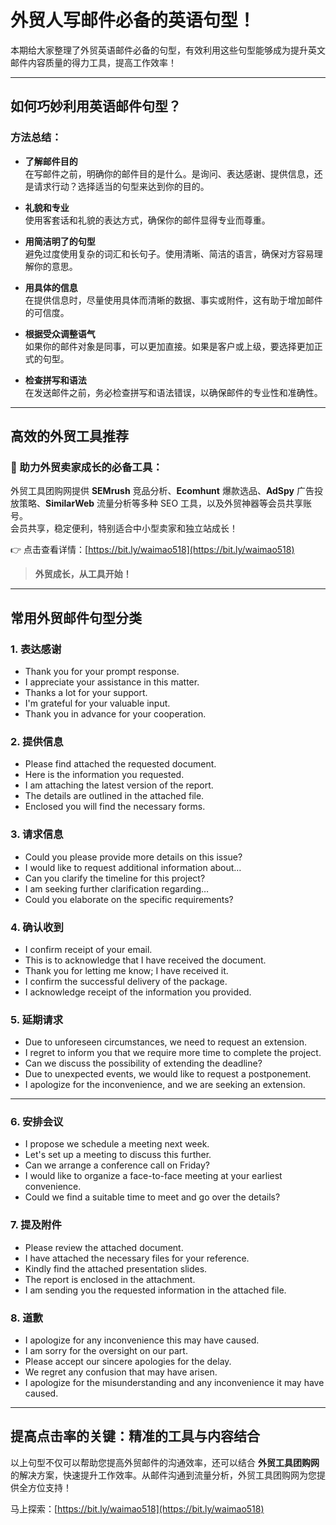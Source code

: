 # 外贸人写邮件必备的英语句型！

本期给大家整理了外贸英语邮件必备的句型，有效利用这些句型能够成为提升英文邮件内容质量的得力工具，提高工作效率！

---

## 如何巧妙利用英语邮件句型？

### 方法总结：
- **了解邮件目的**  
  在写邮件之前，明确你的邮件目的是什么。是询问、表达感谢、提供信息，还是请求行动？选择适当的句型来达到你的目的。
  
- **礼貌和专业**  
  使用客套话和礼貌的表达方式，确保你的邮件显得专业而尊重。
  
- **用简洁明了的句型**  
  避免过度使用复杂的词汇和长句子。使用清晰、简洁的语言，确保对方容易理解你的意思。
  
- **用具体的信息**  
  在提供信息时，尽量使用具体而清晰的数据、事实或附件，这有助于增加邮件的可信度。
  
- **根据受众调整语气**  
  如果你的邮件对象是同事，可以更加直接。如果是客户或上级，要选择更加正式的句型。
  
- **检查拼写和语法**  
  在发送邮件之前，务必检查拼写和语法错误，以确保邮件的专业性和准确性。

---

## 高效的外贸工具推荐

### 🚀 助力外贸卖家成长的必备工具：
外贸工具团购网提供 **SEMrush** 竞品分析、**Ecomhunt** 爆款选品、**AdSpy** 广告投放策略、**SimilarWeb** 流量分析等多种 SEO 工具，以及外贸神器等会员共享账号。  
会员共享，稳定便利，特别适合中小型卖家和独立站成长！

👉 点击查看详情：[https://bit.ly/waimao518](https://bit.ly/waimao518)  
> **外贸成长，从工具开始！**  

---

## 常用外贸邮件句型分类

### 1. 表达感谢
- Thank you for your prompt response.  
- I appreciate your assistance in this matter.  
- Thanks a lot for your support.  
- I'm grateful for your valuable input.  
- Thank you in advance for your cooperation.  

### 2. 提供信息
- Please find attached the requested document.  
- Here is the information you requested.  
- I am attaching the latest version of the report.  
- The details are outlined in the attached file.  
- Enclosed you will find the necessary forms.  

### 3. 请求信息
- Could you please provide more details on this issue?  
- I would like to request additional information about…  
- Can you clarify the timeline for this project?  
- I am seeking further clarification regarding…  
- Could you elaborate on the specific requirements?  

### 4. 确认收到
- I confirm receipt of your email.  
- This is to acknowledge that I have received the document.  
- Thank you for letting me know; I have received it.  
- I confirm the successful delivery of the package.  
- I acknowledge receipt of the information you provided.  

### 5. 延期请求
- Due to unforeseen circumstances, we need to request an extension.  
- I regret to inform you that we require more time to complete the project.  
- Can we discuss the possibility of extending the deadline?  
- Due to unexpected events, we would like to request a postponement.  
- I apologize for the inconvenience, and we are seeking an extension.  

---

### 6. 安排会议
- I propose we schedule a meeting next week.  
- Let's set up a meeting to discuss this further.  
- Can we arrange a conference call on Friday?  
- I would like to organize a face-to-face meeting at your earliest convenience.  
- Could we find a suitable time to meet and go over the details?  

### 7. 提及附件
- Please review the attached document.  
- I have attached the necessary files for your reference.  
- Kindly find the attached presentation slides.  
- The report is enclosed in the attachment.  
- I am sending you the requested information in the attached file.  

### 8. 道歉
- I apologize for any inconvenience this may have caused.  
- I am sorry for the oversight on our part.  
- Please accept our sincere apologies for the delay.  
- We regret any confusion that may have arisen.  
- I apologize for the misunderstanding and any inconvenience it may have caused.  

---

## 提高点击率的关键：精准的工具与内容结合

以上句型不仅可以帮助您提高外贸邮件的沟通效率，还可以结合 **外贸工具团购网** 的解决方案，快速提升工作效率。从邮件沟通到流量分析，外贸工具团购网为您提供全方位支持！

马上探索：[https://bit.ly/waimao518](https://bit.ly/waimao518)  
